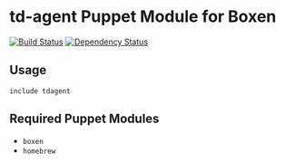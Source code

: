 # td-agent Puppet Module for Boxen

[![Build Status](https://travis-ci.org/gluegent/puppet-tdagent.png?branch=master)](https://travis-ci.org/boxen/puppet-tdagent) [![Dependency Status](https://gemnasium.com/gluegent/puppet-tdagent.png)](https://gemnasium.com/gluegent/puppet-tdagent)

## Usage

```puppet
include tdagent
```

## Required Puppet Modules

* `boxen`
* `homebrew`

